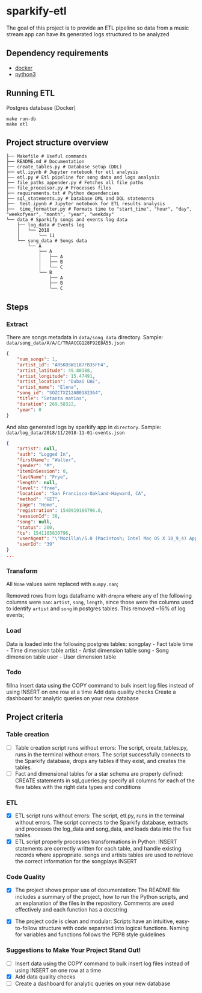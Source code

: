 # sparkify-etl

The goal of this project is to provide an ETL pipeline so data from a music stream app can have its generated logs structured to be analyzed

## Dependency requirements
- [docker](https://docs.docker.com/engine/install/binaries/)
- [python3](https://realpython.com/installing-python/)

## Running ETL

Postgres database [Docker]
```shell script
make run-db
make etl
```

## Project structure overview
```shell script
├── Makefile # Useful commands
├── README.md # Documentation
├── create_tables.py # Database setup (DDL)
├── etl.ipynb # Jupyter notebook for etl analysis
├── etl.py # Etl pipeline for song data and logs analysis
├── file_paths_appender.py # Fetches all file paths
├── file_processor.py # Processes files
├── requirements.txt # Python dependencies
├── sql_statements.py # Database DML and DQL statements
├──  test.ipynb # Jupyter notebook for ETL results analysis
├──  time_formatter.py # Formats time to "start_time", "hour", "day", "weekofyear", "month", "year", "weekday"
└── data # Sparkify songs and events log data
    ├── log_data # Events log
    │   └── 2018
    │       └── 11
    └── song_data # Songs data
        └── A
            ├── A
            │   ├── A
            │   ├── B
            │   └── C
            └── B
                ├── A
                ├── B
                └── C
```

## Steps

### Extract
There are songs metadata in `data/song_data` directory. Sample: `data/song_data/A/A/C/TRAACCG128F92E8A55.json`

```json
{
    "num_songs": 1,
    "artist_id": "AR5KOSW1187FB35FF4",
    "artist_latitude": 49.80388,
    "artist_longitude": 15.47491,
    "artist_location": "Dubai UAE",
    "artist_name": "Elena",
    "song_id": "SOZCTXZ12AB0182364",
    "title": "Setanta matins",
    "duration": 269.58322,
    "year": 0
}
```

And also generated logs by sparkify app in `directory`. Sample: `data/log_data/2018/11/2018-11-01-events.json`

```json
{
    "artist": null,
    "auth": "Logged In",
    "firstName": "Walter",
    "gender": "M",
    "itemInSession": 0,
    "lastName": "Frye",
    "length": null,
    "level": "free",
    "location": "San Francisco-Oakland-Hayward, CA",
    "method": "GET",
    "page": "Home",
    "registration": 1540919166796.0,
    "sessionId": 38,
    "song": null,
    "status": 200,
    "ts": 1541105830796,
    "userAgent": "\"Mozilla\/5.0 (Macintosh; Intel Mac OS X 10_9_4) AppleWebKit\/537.36 (KHTML, like Gecko) Chrome\/36.0.1985.143 Safari\/537.36\"",
    "userId": "39"
}
...
```

### Transform

All `None` values were replaced with `numpy.nan`;

Removed rows from logs dataframe with `dropna` where any of the following columns were `nan`: `artist`, `song`, `length`, since those were the columns used to identify `artist` and `song` in postgres tables. This removed ~16% of log events;



### Load

Data is loaded into the following postgres tables:
songplay - Fact table
time - Time dimension table
artist - Artist dimension table
song - Song dimension table
user - User dimension table

### Todo
fillna
Insert data using the COPY command to bulk insert log files instead of using INSERT on one row at a time
Add data quality checks
Create a dashboard for analytic queries on your new database

## Project criteria

### Table creation
- [ ] Table creation script runs without errors: The script, create_tables.py, runs in the terminal without errors. The script successfully connects to the Sparkify database, drops any tables if they exist, and creates the tables.
- [ ] Fact and dimensional tables for a star schema are properly defined: CREATE statements in sql_queries.py specify all columns for each of the five tables with the right data types and conditions

### ETL
- [x] ETL script runs without errors: The script, etl.py, runs in the terminal without errors. The script connects to the Sparkify database, extracts and processes the log_data and song_data, and loads data into the five tables.
- [x] ETL script properly processes transformations in Python: INSERT statements are correctly written for each table, and handle existing records where appropriate. songs and artists tables are used to retrieve the correct information for the songplays INSERT

### Code Quality
- [x] The project shows proper use of documentation: The README file includes a summary of the project, how to run the Python scripts, and an explanation of the files in the repository. Comments are used effectively and each function has a docstring
- [x] The project code is clean and modular: Scripts have an intuitive, easy-to-follow structure with code separated into logical functions. Naming for variables and functions follows the PEP8 style guidelines


### Suggestions to Make Your Project Stand Out!

- [ ] Insert data using the COPY command to bulk insert log files instead of using INSERT on one row at a time
- [x] Add data quality checks
- [ ] Create a dashboard for analytic queries on your new database